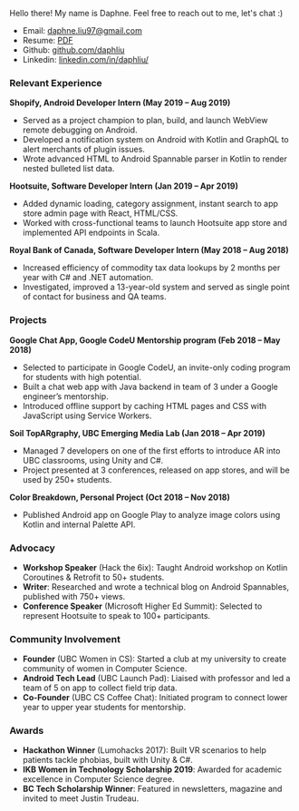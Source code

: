 Hello there! My name is Daphne.
Feel free to reach out to me, let's chat :)

- Email: [daphne.liu97@gmail.com](mailto:daphne.liu97@gmail.com)
- Resume: [PDF](Daphne_Liu_Resume.pdf)
- Github: [github.com/daphliu](https://github.com/daphliu)
- Linkedin: [linkedin.com/in/daphliu/](https://www.linkedin.com/in/daphliu/)

<!-- ### Education

University of British Columbia, Bachelor of Science in Computer Science, 4th Year (Sep 2015 - May 2021)

### Skills

Android, Kotlin, Java, Scala, React, JavaScript, HTML/CSS, JSON, SQL, GraphQL, Unix, Git -->

### Relevant Experience

**Shopify, Android Developer Intern (May 2019 – Aug 2019)**

- Served as a project champion to plan, build, and launch WebView remote debugging on Android.
- Developed a notification system on Android with Kotlin and GraphQL to alert merchants of plugin issues.
- Wrote advanced HTML to Android Spannable parser in Kotlin to render nested bulleted list data.

**Hootsuite, Software Developer Intern (Jan 2019 – Apr 2019)**

- Added dynamic loading, category assignment, instant search to app store admin page with React, HTML/CSS.
- Worked with cross-functional teams to launch Hootsuite app store and implemented API endpoints in Scala.

**Royal Bank of Canada, Software Developer Intern (May 2018 – Aug 2018)**

- Increased efficiency of commodity tax data lookups by 2 months per year with C# and .NET automation.
- Investigated, improved a 13-year-old system and served as single point of contact for business and QA teams.

### Projects

**Google Chat App, Google CodeU Mentorship program (Feb 2018 – May 2018)**

- Selected to participate in Google CodeU, an invite-only coding program for students with high potential.
- Built a chat web app with Java backend in team of 3 under a Google engineer’s mentorship.
- Introduced offline support by caching HTML pages and CSS with JavaScript using Service Workers.

**Soil TopARgraphy, UBC Emerging Media Lab (Jan 2018 – Apr 2019)**

- Managed 7 developers on one of the first efforts to introduce AR into UBC classrooms, using Unity and C#.
- Project presented at 3 conferences, released on app stores, and will be used by 250+ students.

**Color Breakdown, Personal Project (Oct 2018 – Nov 2018)**

- Published Android app on Google Play to analyze image colors using Kotlin and internal Palette API.

### Advocacy

- **Workshop Speaker** (Hack the 6ix): Taught Android workshop on Kotlin Coroutines & Retrofit to 50+ students.
- **Writer**: Researched and wrote a technical blog on Android Spannables, published with 750+ views.
- **Conference Speaker** (Microsoft Higher Ed Summit): Selected to represent Hootsuite to speak to 100+ participants.

### Community Involvement

- **Founder** (UBC Women in CS): Started a club at my university to create community of women in Computer Science.
- **Android Tech Lead** (UBC Launch Pad): Liaised with professor and led a team of 5 on app to collect field trip data.
- **Co-Founder** (UBC CS Coffee Chat): Initiated program to connect lower year to upper year students for mentorship.

### Awards

- **Hackathon Winner** (Lumohacks 2017): Built VR scenarios to help patients tackle phobias, built with Unity & C#.
- **IKB Women in Technology Scholarship 2019**: Awarded for academic excellence in Computer Science degree.
- **BC Tech Scholarship Winner**: Featured in newsletters, magazine and invited to meet Justin Trudeau.
